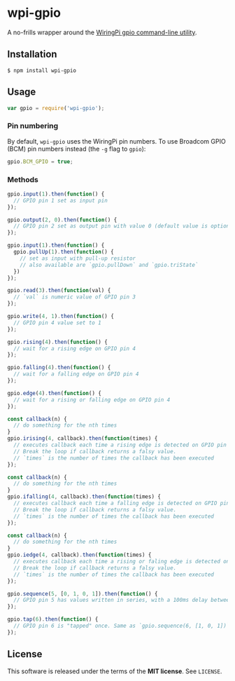 wpi-gpio
========
A no-frills wrapper around the
[WiringPi gpio command-line utility](https://projects.drogon.net/raspberry-pi/wiringpi/the-gpio-utility).

Installation
------------

    $ npm install wpi-gpio

Usage
-----
```javascript
var gpio = require('wpi-gpio');
```

### Pin numbering
By default, `wpi-gpio` uses the WiringPi pin numbers. To use Broadcom GPIO (BCM)
pin numbers instead (the `-g` flag to `gpio`):

```javascript
gpio.BCM_GPIO = true;
```

### Methods
```javascript
gpio.input(1).then(function() {
  // GPIO pin 1 set as input pin
});
```

```javascript
gpio.output(2, 0).then(function() {
  // GPIO pin 2 set as output pin with value 0 (default value is optional)
});
```

```javascript
gpio.input(1).then(function() {
  gpio.pullUp(1).then(function() {
    // set as input with pull-up resistor
    // also available are `gpio.pullDown` and `gpio.triState`
  })
});
```

```javascript
gpio.read(3).then(function(val) {
  // `val` is numeric value of GPIO pin 3
});
```

```javascript
gpio.write(4, 1).then(function() {
  // GPIO pin 4 value set to 1
});
```

```javascript
gpio.rising(4).then(function() {
  // wait for a rising edge on GPIO pin 4
});
```

```javascript
gpio.falling(4).then(function() {
  // wait for a falling edge on GPIO pin 4
});
```

```javascript
gpio.edge(4).then(function() {
  // wait for a rising or falling edge on GPIO pin 4
});
```

```javascript
const callback(n) {
  // do something for the nth times 
}
gpio.irising(4, callback).then(function(times) {
  // executes callback each time a rising edge is detected on GPIO pin 4.
  // Break the loop if callback returns a falsy value.
  // `times` is the number of times the callback has been executed
});
```

```javascript
const callback(n) {
  // do something for the nth times 
}
gpio.ifalling(4, callback).then(function(times) {
  // executes callback each time a falling edge is detected on GPIO pin 4.
  // Break the loop if callback returns a falsy value.
  // `times` is the number of times the callback has been executed
});
```

```javascript
const callback(n) {
  // do something for the nth times 
}
gpio.iedge(4, callback).then(function(times) {
  // executes callback each time a rising or faling edge is detected on GPIO pin 4.
  // Break the loop if callback returns a falsy value.
  // `times` is the number of times the callback has been executed
});
```

```javascript
gpio.sequence(5, [0, 1, 0, 1]).then(function() {
  // GPIO pin 5 has values written in series, with a 100ms delay between values
});
```

```javascript
gpio.tap(6).then(function() {
  // GPIO pin 6 is "tapped" once. Same as `gpio.sequence(6, [1, 0, 1])`
});
```

License
-------
This software is released under the terms of the **MIT license**. See `LICENSE`.
